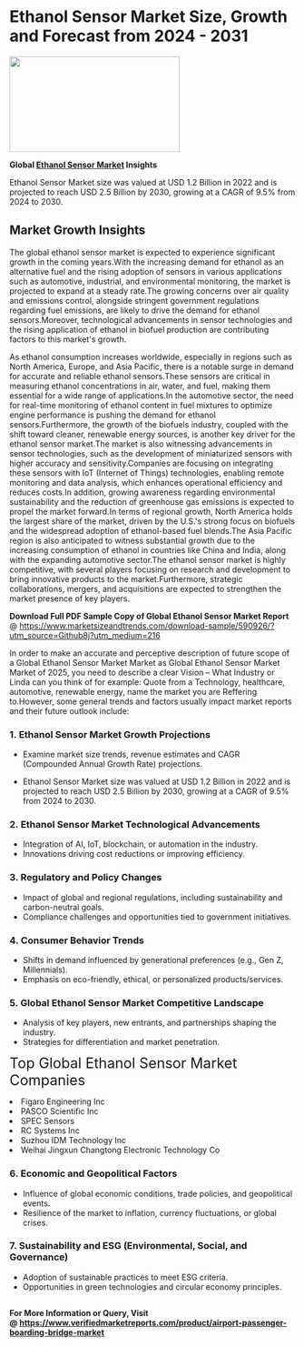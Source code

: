 <H1>Ethanol Sensor Market Size, Growth and Forecast from 2024 - 2031</H1><img class="aligncenter size-medium wp-image-584254" src="https://thirdeyenews.in/wp-content/uploads/2024/09/Global-Market-Research-300x168.jpeg" alt="" width="300" height="168" /><p><strong>Global&nbsp;<a href="https://www.marketsizeandtrends.com/download-sample/590926/?utm_source=Github8j?utm_medium=216">Ethanol Sensor Market</a> Insights</strong></p><p>Ethanol Sensor Market size was valued at USD 1.2 Billion in 2022 and is projected to reach USD 2.5 Billion by 2030, growing at a CAGR of 9.5% from 2024 to 2030.</p><p><h2>Market Growth Insights</h2> <p>The global ethanol sensor market is expected to experience significant growth in the coming years.With the increasing demand for ethanol as an alternative fuel and the rising adoption of sensors in various applications such as automotive, industrial, and environmental monitoring, the market is projected to expand at a steady rate.The growing concerns over air quality and emissions control, alongside stringent government regulations regarding fuel emissions, are likely to drive the demand for ethanol sensors.Moreover, technological advancements in sensor technologies and the rising application of ethanol in biofuel production are contributing factors to this market's growth.</p> <p>As ethanol consumption increases worldwide, especially in regions such as North America, Europe, and Asia Pacific, there is a notable surge in demand for accurate and reliable ethanol sensors.These sensors are critical in measuring ethanol concentrations in air, water, and fuel, making them essential for a wide range of applications.In the automotive sector, the need for real-time monitoring of ethanol content in fuel mixtures to optimize engine performance is pushing the demand for ethanol sensors.Furthermore, the growth of the biofuels industry, coupled with the shift toward cleaner, renewable energy sources, is another key driver for the ethanol sensor market.The market is also witnessing advancements in sensor technologies, such as the development of miniaturized sensors with higher accuracy and sensitivity.Companies are focusing on integrating these sensors with IoT (Internet of Things) technologies, enabling remote monitoring and data analysis, which enhances operational efficiency and reduces costs.In addition, growing awareness regarding environmental sustainability and the reduction of greenhouse gas emissions is expected to propel the market forward.In terms of regional growth, North America holds the largest share of the market, driven by the U.S.'s strong focus on biofuels and the widespread adoption of ethanol-based fuel blends.The Asia Pacific region is also anticipated to witness substantial growth due to the increasing consumption of ethanol in countries like China and India, along with the expanding automotive sector.The ethanol sensor market is highly competitive, with several players focusing on research and development to bring innovative products to the market.Furthermore, strategic collaborations, mergers, and acquisitions are expected to strengthen the market presence of key players.<p><span class=""><strong>Download Full PDF Sample Copy of Global Ethanol Sensor Market Report</strong> @ <a href="https://www.marketsizeandtrends.com/download-sample/590926/?utm_source=Github8j?utm_medium=216" target="_blank">https://www.marketsizeandtrends.com/download-sample/590926/?utm_source=Github8j?utm_medium=216</a></span></p><p>In order to make an accurate and perceptive description of future scope of a Global&nbsp;Ethanol Sensor Market Market as Global&nbsp;Ethanol Sensor Market Market of 2025, you need to describe a clear Vision &ndash; What Industry or Linda can you think of for example: Quote from a Technology, healthcare, automotive, renewable energy, name the market you are Reffering to.However, some general trends and factors usually impact market reports and their future outlook include:</p><h3>1.&nbsp;<strong>Ethanol Sensor Market Growth Projections</strong></h3><ul><li>Examine market size trends, revenue estimates and CAGR (Compounded Annual Growth Rate) projections.</li><li><p>Ethanol Sensor Market size was valued at USD 1.2 Billion in 2022 and is projected to reach USD 2.5 Billion by 2030, growing at a CAGR of 9.5% from 2024 to 2030.</p></li></ul><h3>2.&nbsp;<strong>Ethanol Sensor Market Technological Advancements</strong></h3><ul><li>Integration of AI, IoT, blockchain, or automation in the industry.</li><li>Innovations driving cost reductions or improving efficiency.</li></ul><h3>3.&nbsp;<strong>Regulatory and Policy Changes</strong></h3><ul><li>Impact of global and regional regulations, including sustainability and carbon-neutral goals.</li><li>Compliance challenges and opportunities tied to government initiatives.</li></ul><h3>4.&nbsp;<strong>Consumer Behavior Trends</strong></h3><ul><li>Shifts in demand influenced by generational preferences (e.g., Gen Z, Millennials).</li><li>Emphasis on eco-friendly, ethical, or personalized products/services.</li></ul><h3>5.&nbsp;<strong>Global Ethanol Sensor Market Competitive Landscape</strong></h3><ul><li>Analysis of key players, new entrants, and partnerships shaping the industry.</li><li>Strategies for differentiation and market penetration.</li></ul><p data-pm-slice="1 1 []"><span style="color: inherit; font-family: inherit; font-size: 25px;">Top Global Ethanol Sensor Market Companies</span></p><div class="" data-test-id=""><p><li>Figaro Engineering Inc</li><li> PASCO Scientific Inc</li><li> SPEC Sensors</li><li> RC Systems Inc</li><li> Suzhou IDM Technology Inc</li><li> Weihai Jingxun Changtong Electronic Technology Co</li></p></div><h3>6.&nbsp;<strong>Economic and Geopolitical Factors</strong></h3><ul><li>Influence of global economic conditions, trade policies, and geopolitical events.</li><li>Resilience of the market to inflation, currency fluctuations, or global crises.</li></ul><h3>7.&nbsp;<strong>Sustainability and ESG (Environmental, Social, and Governance)</strong></h3><ul><li>Adoption of sustainable practices to meet ESG criteria.</li><li>Opportunities in green technologies and circular economy principles.</li></ul><h2><strong style="font-size: 14px;">For More Information or Query, Visit @&nbsp;</strong><a style="background-color: #ffffff; font-size: 14px;" href="https://www.marketsizeandtrends.com/report/ethanol-sensor-market/" target="_blank">https://www.verifiedmarketreports.com/product/airport-passenger-boarding-bridge-market</a></h2>